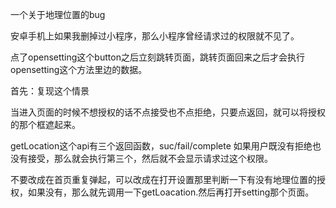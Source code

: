 一个关于地理位置的bug

安卓手机上如果我删掉过小程序，那么小程序曾经请求过的权限就不见了。



点了opensetting这个button之后立刻跳转页面，跳转页面回来之后才会执行opensetting这个方法里边的数据。

首先：复现这个情景

当进入页面的时候不想授权的话不点接受也不点拒绝，只要点返回，就可以将授权的那个框遮起来。

getLocation这个api有三个返回函数，suc/fail/complete 如果用户既没有拒绝也没有接受，那么就会执行第三个，然后就不会显示请求过这个权限。



不要改成在首页重复弹起，可以改成在打开设置那里判断一下有没有地理位置的授权，如果没有，那么就先调用一下getLoacation.然后再打开setting那个页面。

